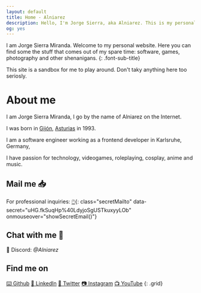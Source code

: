 ```yaml
---
layout: default
title: Home - Alniarez
description: Hello, I'm Jorge Sierra, aka Alniarez. This is my personal website showcasing my games, software projects and other random shenanigans.
og: yes
---
```

I am Jorge Sierra Miranda. Welcome to my personal website. Here you can find some the stuff that comes out of my spare time: software, games, photography and other shenanigans.
{: .font-sub-title}

This site is a sandbox for me to play around. Don't taky anything here too seriosly.

# About me

I am Jorge Sierra Miranda, I go by the name of Alniarez on the Internet.

I was born in [Gijón](https://en.wikipedia.org/wiki/Gij%C3%B3n), [Asturias](https://en.wikipedia.org/wiki/Asturias) in 1993.

I am a software engineer working as a frontend developer in Karlsruhe, Germany,

I have passion for technology, videogames, roleplaying, cosplay, anime and music.

## Mail me 📥

For professional inquiries: [🖱️](#){: class="secretMailto" data-secret="uHG.fkSuqHp%40LdyjoSgUSTkuxyyLOb" onmouseover="showSecretEmail()"}

## Chat with me 💬

🌈 Discord: *@Alniarez*

## Find me on

[⌨️ Github](https://github.com/alniarez)
[👔 LinkedIn](https://www.linkedin.com/in/jorge-sierra-miranda/)
[🚽 Twitter](https://twitter.com/Alniarez)
[📷 Instagram](https://www.instagram.com/alniarez/)
[📺 YouTube](https://www.youtube.com/channel/UCapN1clZl8sar00SQ0rafSA/)
{: .grid}

<script defer src="/assets/js/encryption.js"></script>
